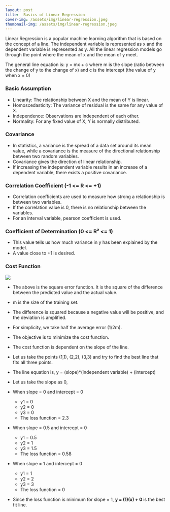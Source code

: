```yaml
---
layout: post
title:  Basics of Linear Regression
cover-img: /assets/img/linear-regression.jpeg
thumbnail-img: /assets/img/linear-regression.jpeg
---
```



Linear Regression is a popular machine learning algorithm that is based on the concept of a line. The independent variable is represented as x and the dependent variable is represented as y. All the linear regression models go through the point where the mean of x and the mean of y meet. 

The general line equation is:  y = mx + c 
where m is the slope (ratio between the change of y to the change of x) and c is the intercept (the value of y when x = 0)

<h3>Basic Assumption</h3>

- Linearity: The relationship between X and the mean of Y is linear.
- Homoscedasticity: The variance of residual is the same for any value of X.
- Independence: Observations are independent of each other.
- Normality: For any fixed value of X, Y is normally distributed.

<h3>Covariance</h3>

- In statistics, a variance is the spread of a data set around its mean value, while a covariance is the measure of the directional relationship between two random variables.
- Covariance gives the direction of linear relationship.
- If increasing the independent variable results in an increase of a dependent variable, there exists a positive covariance.

<h3>Correlation Coefficient (-1 <= R <= +1)</h3>

- Correlation coefficients are used to measure how strong a relationship is between two variables. 
- If the correlation value is 0, there is no relationship between the variables.
- For an interval variable, pearson coefficient is used. 

<h3>Coefficient of Determination (0 <= R² <= 1)</h3>

- This value tells us how much variance in y has been explained by the model. 
- A value close to +1 is desired.

<h3>Cost Function</h3>
<img src = "https://lh3.googleusercontent.com/proxy/sPRy4VoR1BK9-vfeB2f5-5DtHBfKcsAeSpG1z3ik7W0_WQPZwgo9o1f13JbcanKAbs2vz6w6qU-f9PzEiDA8gRn1ZYNZxnsIiefYfCDIxPR4Frr8MXcTrw">

- The above is the square error function. It is the square of the difference between the predicted value and the actual value. 
- m is the size of the training set.
- The difference is squared because a negative value will be positive, and the deviation is amplified.
- For simplicity, we take half the average error (1/2m). 
- The objective is to minimize the cost function.
- The cost function is dependent on the slope of the line. 

- Let us take the points (1,1), (2,2), (3,3) and try to find the best line that fits all three points.
- The line equation is, y = (slope)*(independent variable) + (intercept)
- Let us take the slope as 0,
- When slope = 0 and intercept = 0
  - y1 = 0
  - y2 = 0
  - y3 = 0
  - The loss function = 2.3
  
- When slope = 0.5 and intercept = 0
  - y1 = 0.5
  - y2 = 1
  - y3 = 1.5
  - The loss function = 0.58
 
- When slope = 1 and intercept = 0
  - y1 = 1
  - y2 = 2
  - y3 = 3
  - The loss function = 0
  
 - Since the loss function is minimum for slope = 1,  <b>y = (1)(x) + 0 </b> is the best fit line.
 
